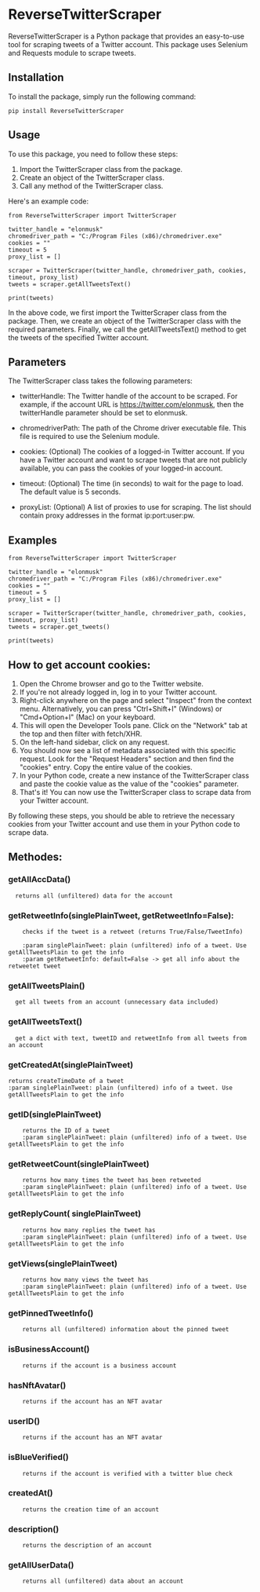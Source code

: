 # ReverseTwitterScraper
ReverseTwitterScraper is a Python package that provides an easy-to-use tool for scraping tweets of a Twitter account. This package uses Selenium and Requests module to scrape tweets.

## Installation
To install the package, simply run the following command:
```
pip install ReverseTwitterScraper
```

## Usage
To use this package, you need to follow these steps:

1. Import the TwitterScraper class from the package.  
2. Create an object of the TwitterScraper class.  
3. Call any method of the TwitterScraper class.  

Here's an example code:
```
from ReverseTwitterScraper import TwitterScraper

twitter_handle = "elonmusk"
chromedriver_path = "C:/Program Files (x86)/chromedriver.exe"
cookies = ""
timeout = 5
proxy_list = []

scraper = TwitterScraper(twitter_handle, chromedriver_path, cookies, timeout, proxy_list)
tweets = scraper.getAllTweetsText()

print(tweets)
```

In the above code, we first import the TwitterScraper class from the package. Then, we create an object of the TwitterScraper class with the required parameters.
Finally, we call the getAllTweetsText() method to get the tweets of the specified Twitter account.

## Parameters
The TwitterScraper class takes the following parameters:

- twitterHandle: The Twitter handle of the account to be scraped. For example, if the account URL is https://twitter.com/elonmusk, then the twitterHandle parameter should be set to elonmusk.

- chromedriverPath: The path of the Chrome driver executable file. This file is required to use the Selenium module.

- cookies: (Optional) The cookies of a logged-in Twitter account. If you have a Twitter account and want to scrape tweets that are not publicly available, you can pass the cookies of your logged-in account.

- timeout: (Optional) The time (in seconds) to wait for the page to load. The default value is 5 seconds.

- proxyList: (Optional) A list of proxies to use for scraping. The list should contain proxy addresses in the format ip:port:user:pw.

## Examples
```
from ReverseTwitterScraper import TwitterScraper

twitter_handle = "elonmusk"
chromedriver_path = "C:/Program Files (x86)/chromedriver.exe"
cookies = ""
timeout = 5
proxy_list = []

scraper = TwitterScraper(twitter_handle, chromedriver_path, cookies, timeout, proxy_list)
tweets = scraper.get_tweets()

print(tweets)
```

## How to get account cookies:
1. Open the Chrome browser and go to the Twitter website.
2. If you're not already logged in, log in to your Twitter account.
3. Right-click anywhere on the page and select "Inspect" from the context menu. Alternatively, you can press "Ctrl+Shift+I" (Windows) or "Cmd+Option+I" (Mac) on your keyboard.
4. This will open the Developer Tools pane. Click on the "Network" tab at the top and then filter with fetch/XHR.
5. On the left-hand sidebar, click on any request.
6. You should now see a list of metadata associated with this specific request. Look for the "Request Headers" section and then find the "cookies" entry. Copy the entire value of the cookies.
7. In your Python code, create a new instance of the TwitterScraper class and paste the cookie value as the value of the "cookies" parameter.
8. That's it! You can now use the TwitterScraper class to scrape data from your Twitter account.  

By following these steps, you should be able to retrieve the necessary cookies from your Twitter account and use them in your Python code to scrape data.

## Methodes:
### getAllAccData()
      returns all (unfiltered) data for the account

### getRetweetInfo(singlePlainTweet, getRetweetInfo=False):
        checks if the tweet is a retweet (returns True/False/TweetInfo)

        :param singlePlainTweet: plain (unfiltered) info of a tweet. Use getAllTweetsPlain to get the info
        :param getRetweetInfo: default=False -> get all info about the retweetet tweet
        
### getAllTweetsPlain()
      get all tweets from an account (unnecessary data included)


### getAllTweetsText()
      get a dict with text, tweetID and retweetInfo from all tweets from an account
      
### getCreatedAt(singlePlainTweet)
    returns createTimeDate of a tweet
    :param singlePlainTweet: plain (unfiltered) info of a tweet. Use getAllTweetsPlain to get the info

### getID(singlePlainTweet)
        returns the ID of a tweet
        :param singlePlainTweet: plain (unfiltered) info of a tweet. Use getAllTweetsPlain to get the info

### getRetweetCount(singlePlainTweet)
        returns how many times the tweet has been retweeted
        :param singlePlainTweet: plain (unfiltered) info of a tweet. Use getAllTweetsPlain to get the info

### getReplyCount( singlePlainTweet)
        returns how many replies the tweet has
        :param singlePlainTweet: plain (unfiltered) info of a tweet. Use getAllTweetsPlain to get the info

### getViews(singlePlainTweet)
        returns how many views the tweet has
        :param singlePlainTweet: plain (unfiltered) info of a tweet. Use getAllTweetsPlain to get the info

### getPinnedTweetInfo()
        returns all (unfiltered) information about the pinned tweet

### isBusinessAccount()
        returns if the account is a business account

### hasNftAvatar()
        returns if the account has an NFT avatar

### userID()
        returns if the account has an NFT avatar

### isBlueVerified()
        returns if the account is verified with a twitter blue check

### createdAt()
        returns the creation time of an account

### description()
        returns the description of an account

### getAllUserData()
        returns all (unfiltered) data about an account